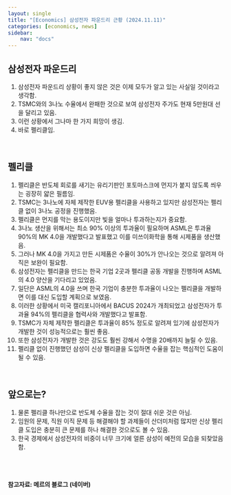 ```yaml
---
layout: single
title: "[Economics] 삼성전자 파운드리 근황 (2024.11.11)"
categories: [economics, news]
sidebar:
    nav: "docs"
---
```


## 삼성전자 파운드리
1. 삼성전자 파운드리 상황이 좋지 않은 것은 이제 모두가 알고 있는 사실일 것이라고 생각함.
1. TSMC와의 3나노 수율에서 완패한 것으로 보여 삼성전자 주가도 현재 5만원대 선을 달리고 있음.
1. 이런 상황에서 그나마 한 가지 희망이 생김.
1. 바로 펠리클임.

<br/>

## 펠리클
1. 펠리클은 반도체 회로를 새기는 유리기판인 포토마스크에 먼지가 붙지 않도록 씌우는 굉장히 얇은 필름임.
1. TSMC는 3나노에 자체 제작한 EUV용 펠리클을 사용하고 있지만 삼성전자는 펠리클 없이 3나노 공정을 진행했음.
1. 펠리클은 먼지를 막는 용도이지만 빛을 얼마나 투과하는지가 중요함.
1. 3나노 생산을 위해서는 최소 90% 이상의 투과율이 필요하며 ASML은 투과율 90%의 MK 4.0을 개발했다고 발표했고 이를 미쓰이화학을 통해 시제품을 생산했음.
1. 그러나 MK 4.0을 가지고 만든 시제품은 수율이 30%가 안나오는 것으로 알려져 아직은 보완이 필요함.
1. 삼성전자는 펠리클을 만드는 한국 기업 2곳과 펠리클 공동 개발을 진행하며 ASML의 4.0 양산을 기다리고 있었음.
1. 일단은 ASML의 4.0을 쓰며 한국 기업이 충분한 투과율이 나오는 펠리클을 개발하면 이를 대신 도입할 계획으로 보였음.
1. 이러한 상황에서 미국 캘리포니아에서 BACUS 2024가 개최되었고 삼성전자가 투과율 94%의 펠리클을 협력사와 개발했다고 발표함.
1. TSMC가 자체 제작한 펠리클은 투과율이 85% 정도로 알려져 있기에 삼성전자가 개발한 것이 성능적으로는 훨씬 좋음.
1. 또한 삼성전자가 개발한 것은 강도도 훨씬 강해서 수명을 20배까지 늘릴 수 있음.
1. 펠리클 없이 진행했던 삼성이 신상 펠리클을 도입하면 수율을 잡는 핵심적인 도움이 될 수 있음.

<br/>

## 앞으로는?
1. 물론 펠리클 하나만으로 반도체 수율을 잡는 것이 절대 쉬운 것은 아님.
1. 임원의 문제, 직원 이직 문제 등 해결해야 할 과제들이 산더미처럼 많지만 신상 펠리클 도입은 충분히 큰 문제를 하나 해결한 것으로도 볼 수 있음.
1. 한국 경제에서 삼성전자의 비중이 너무 크기에 얼른 삼성이 예전의 모습을 되찾았음 함.






<br/>
<br/>

#### 참고자료: 메르의 블로그 (네이버) 